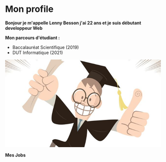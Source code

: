 # Mon profile
 
**Bonjour je m'appelle Lenny Besson j'ai 22 ans et je suis débutant developpeur Web**
  
**Mon parcours d'étudiant :**

- Baccalauréat Scientifique (2019)
- DUT Informatique (2021)
 
 ![Mon image](diplome-heureux-lentreprise-emploi-formation_5614995.jpg)
 
 **Mes Jobs**
 
 
